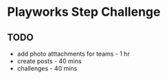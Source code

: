 # Playworks Step Challenge

## TODO

<!-- - team home page - 30 mins -->
<!-- - content pages - 20 mins -->
- add photo atttachments for teams - 1 hr
- create posts - 40 mins
- challenges - 40 mins

